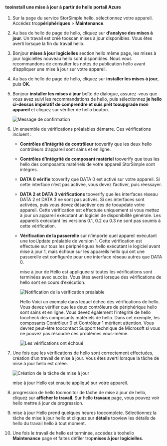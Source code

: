 <!--author=alkohli last changed: 02/06/17-->

#### <a name="tooinstall-an-update-from-hello-azure-portal"></a>tooinstall une mise à jour à partir de hello portail Azure

1. Sur la page du service StorSimple hello, sélectionnez votre appareil. Accédez trop**périphériques** > **Maintenance**.
2. Au bas de hello de page de hello, cliquez sur **d’analyse des mises à jour**. Un travail est créé tooscan mises à jour disponibles. Vous êtes averti lorsque la fin du travail hello.
3. Bonjour **mises à jour logicielles** section hello même page, les mises à jour logicielles nouveau hello sont disponibles. Nous vous recommandons de consulter les notes de publication hello avant d’appliquer une mise à jour sur votre appareil.
4. Au bas de hello de page de hello, cliquez sur **installer les mises à jour**, puis **OK**.
5. Bonjour **installer les mises à jour** boîte de dialogue, assurez-vous que vous avez suivi les recommandations de hello, puis sélectionnez **je hello ci-dessus impératif de comprendre et suis prêt tooupgrade mon appareil** et cliquez sur vérifier de hello bouton.
   
    ![Message de confirmation](./media/storsimple-install-update2-via-portal/InstallUpdate12_2M.png)
6. Un ensemble de vérifications préalables démarre. Ces vérifications incluent :
   
   * **Contrôles d’intégrité de contrôleur** tooverify que les deux hello contrôleurs d’appareil sont sains et en ligne.
   * **Contrôles d’intégrité de composant matériel** tooverify que tous les hello des composants matériels de votre appareil StorSimple sont intègres.
   * **DATA 0 vérifie** tooverify que DATA 0 est activé sur votre appareil. Si cette interface n’est pas activée, vous devez l’activer, puis réessayer.
   * **DATA 2 et DATA 3 vérifications** tooverify que les interfaces réseau DATA 2 et DATA 3 ne sont pas activés. Si ces interfaces sont activées, puis vous devez désactiver ces de tooupdate votre appareil. Cette vérification est effectuée uniquement si vous mettez à jour un appareil exécutant un logiciel de disponibilité générale. Les appareils exécutant les versions 0.1, 0.2 ou 0.3 ne sont pas soumis à cette vérification.
   * **Vérification de la passerelle** sur n’importe quel appareil exécutant une tooUpdate préalable de version 1. Cette vérification est effectuée sur tous les périphériques hello exécutant le logiciel avant mise à jour 1, mais échoue sur les appareils hello qui ont une passerelle est configurée pour une interface réseau autres que DATA 0.
     
     mise à jour de Hello est appliquée si toutes les vérifications sont terminées avec succès. Vous êtes averti lorsque des vérifications de hello sont en cours d’exécution.
     
     ![Notification de la vérification préalable](./media/storsimple-install-update2-via-portal/InstallUpdate12_3M.png)
     
     Hello Voici un exemple dans lequel échec des vérifications de hello. Vous devez vérifier que les deux contrôleurs de périphérique hello sont sains et en ligne. Vous devez également l’intégrité de hello toocheck des composants matériels de hello. Dans cet exemple, les composants Contrôleur 0 et Contrôleur 1 méritent attention. Vous devrez peut-être toocontact Support technique de Microsoft si vous ne pouvez pas résoudre ces problèmes vous-même.
     
       ![Les vérifications ont échoué](./media/storsimple-install-update2-via-portal/HCS_PreUpgradeChecksFailed-include.png)
7. Une fois que les vérifications de hello sont correctement effectuées, création d’un travail de mise à jour. Vous êtes averti lorsque la tâche de mise à jour hello est créée.
   
    ![Création de la tâche de mise à jour](./media/storsimple-install-update2-via-portal/InstallUpdate12_44M.png)
   
    mise à jour Hello est ensuite appliqué sur votre appareil.
    
8. progression de hello toomonitor de tâche de mise à jour de hello, cliquez sur **afficher le travail**. Sur hello **travaux** page, vous pouvez voir hello mettre à jour de progression.
9. mise à jour Hello prend quelques heures toocomplete. Sélectionnez la tâche de mise à jour hello et cliquez sur **détails** tooview les détails de hello du travail hello à tout moment.
10. Une fois le travail de hello est terminée, accédez à toohello **Maintenance** page et faites défiler trop**mises à jour logicielles**.

